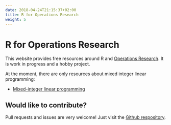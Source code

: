 ```yaml
---
date: 2018-04-24T21:15:37+02:00
title: R for Operations Research
weight: 5
---
```


R for Operations Research
====

This website provides free resources around R and [Operations Research](https://en.wikipedia.org/wiki/Operations_research). It is work in progress and a hobby project.

At the moment, there are only resources about mixed integer linear programming:

* [Mixed-integer linear programming](/mixed-integer-linear-programming)


Would like to contribute?
-----

Pull requests and issues are very welcome! Just visit the [Github respository](https://github.com/dirkschumacher/r-orms).
